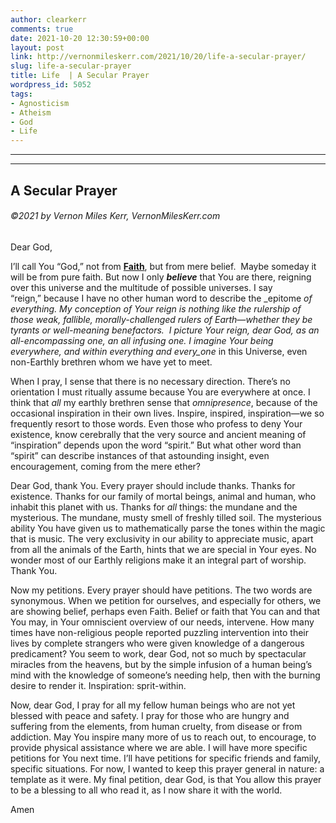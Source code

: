 ```yaml
---
author: clearkerr
comments: true
date: 2021-10-20 12:30:59+00:00
layout: post
link: http://vernonmileskerr.com/2021/10/20/life-a-secular-prayer/
slug: life-a-secular-prayer
title: Life  | A Secular Prayer
wordpress_id: 5052
tags:
- Agnosticism
- Atheism
- God
- Life
---
```


* * *

* * *




## A Secular Prayer




###### ©2021 by Vernon Miles Kerr, VernonMilesKerr.com






Dear God,













I’ll call You “God,” not from [**Faith**](https://vernonmileskerr.com/2019/05/02/poetry-faith/), but from mere belief.  Maybe someday it will be from pure faith. But now I only **_believe_** that You are there, reigning over this universe and the multitude of possible universes. I say “reign,” because I have no other human word to describe the _epitome _of everything. My conception of Your reign is nothing like the rulership of those weak, fallible, morally-challenged rulers of Earth—whether they be tyrants or well-meaning benefactors.  I picture Your reign, dear God, as an all-encompassing one, an all infusing one. I imagine Your being everywhere, and within everything and every_one_ in this Universe, even non-Earthly brethren whom we have yet to meet.







When I pray, I sense that there is no necessary direction. There’s no orientation I must ritually assume because You are everywhere at once. I think that _all_ my earthly brethren sense that _omnipresence_, because of the occasional inspiration in their own lives. Inspire, inspired, inspiration—we so frequently resort to those words. Even those who profess to deny Your existence, know cerebrally that the very source and ancient meaning of “inspiration” depends upon the word “spirit.” But what other word than “spirit” can describe instances of that astounding insight, even encouragement, coming from the mere ether?







Dear God, thank You. Every prayer should include thanks. Thanks for existence. Thanks for our family of mortal beings, animal and human, who inhabit this planet with us. Thanks for _all_ things: the mundane and the mysterious. The mundane, musty smell of freshly tilled soil. The mysterious ability You have given us to mathematically parse the tones within the magic that is music. The very exclusivity in our ability to appreciate music, apart from all the animals of the Earth, hints that we are special in Your eyes. No wonder most of our Earthly religions make it an integral part of worship. Thank You.







Now my petitions. Every prayer should have petitions. The two words are synonymous. When we petition for ourselves, and especially for others, we are showing belief, perhaps even Faith. Belief or faith that You can and that You may, in Your omniscient overview of our needs, intervene. How many times have non-religious people reported puzzling intervention into their lives by complete strangers who were given knowledge of a dangerous predicament? You seem to work, dear God, not so much by spectacular miracles from the heavens, but by the simple infusion of a human being’s mind with the knowledge of someone’s needing help, then with the burning desire to render it.  Inspiration: sprit-within.







Now, dear God, I pray for all my fellow human beings who are not yet blessed with peace and safety. I pray for those who are hungry and suffering from the elements, from human cruelty, from disease or from addiction. May You inspire many more of us to reach out, to encourage, to provide physical assistance where we are able. I will have more specific petitions for You next time. I’ll have petitions for specific friends and family, specific situations. For now, I wanted to keep this prayer general in nature: a template as it were. My final petition, dear God, is that You allow this prayer to be a blessing to all who read it, as I now share it with the world.







Amen



